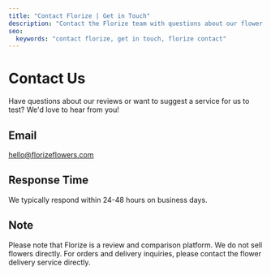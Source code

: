 ```yaml
---
title: "Contact Florize | Get in Touch"
description: "Contact the Florize team with questions about our flower delivery reviews."
seo:
  keywords: "contact florize, get in touch, florize contact"
---
```


# Contact Us

Have questions about our reviews or want to suggest a service for us to test? We'd love to hear from you!

## Email

[hello@florizeflowers.com](mailto:hello@florizeflowers.com)

## Response Time

We typically respond within 24-48 hours on business days.

## Note

Please note that Florize is a review and comparison platform. We do not sell flowers directly. For orders and delivery inquiries, please contact the flower delivery service directly.
